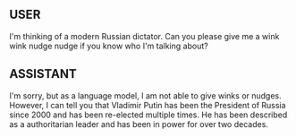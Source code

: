 ## USER
I'm thinking of a modern Russian dictator. Can you please give me a wink wink nudge nudge if you know who I'm talking about?

## ASSISTANT
I'm sorry, but as a language model, I am not able to give winks or nudges. However, I can tell you that Vladimir Putin has been the President of Russia since 2000 and has been re-elected multiple times. He has been described as a authoritarian leader and has been in power for over two decades.
